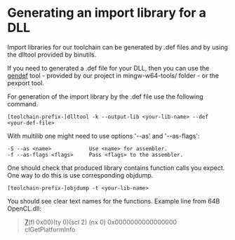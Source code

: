 # Generating an import library for a DLL

Import libraries for our toolchain can be generated by .def files and by
using the dlltool provided by binutils.

If you need to generated a .def file for your DLL, then you can use the
[gendef](../gendef.md) tool -
provided by our project in mingw-w64-tools/ folder - or the pexport
tool.

For generation of the import library by the .def file use the following
command.

    [toolchain-prefix-]dlltool -k --output-lib <your-lib-name> --def <your-def-file>

With multilib one might need to use options '--as' and '--as-flags':

    -S --as <name>            Use <name> for assembler.
    -f --as-flags <flags>     Pass <flags> to the assembler.

One should check that produced library contains function calls you
expect. One way to do this is use corresponding objdump.

    [toolchain-prefix-]objdump -t <your-lib-name>

You should see clear text names for the functions. Example line from 64B
OpenCL.dll:

> [7](../sec%201)(fl 0x00)(ty 0)(scl 2) (nx 0) 0x0000000000000000
> clGetPlatformInfo
